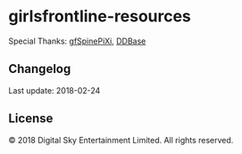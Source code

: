 # girlsfrontline-resources
Special Thanks: [gfSpinePiXi](https://github.com/cullus/gfSpinePiXi), [DDBase](http://ddb.kirsi.moe/)

## Changelog
Last update: 2018-02-24

## License
© 2018 Digital Sky Entertainment Limited. All rights reserved.
